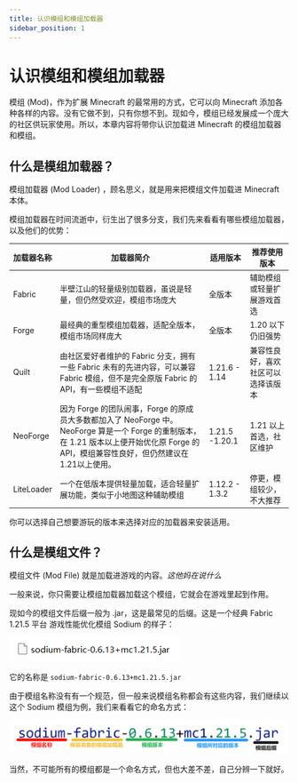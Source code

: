 ```yaml
---
title: 认识模组和模组加载器
sidebar_position: 1
---
```


# 认识模组和模组加载器

模组 (Mod)，作为扩展 Minecraft 的最常用的方式，它可以向 Minecraft 添加各种各样的内容。没有它做不到，只有你想不到。现如今，模组已经发展成一个庞大的社区供玩家使用。所以，本章内容将带你认识加载进 Minecraft 的模组加载器和模组。

## 什么是模组加载器？

模组加载器 (Mod Loader) ，顾名思义，就是用来把模组文件加载进 Minecraft 本体。

模组加载器在时间流逝中，衍生出了很多分支，我们先来看看有哪些模组加载器，以及他们的优势：

| 加载器名称 | 加载器简介                                                   | 适用版本       | 推荐使用版本                       |
| ---------- | ------------------------------------------------------------ | -------------- | ---------------------------------- |
| Fabric     | 半壁江山的轻量级别加载器，虽说是轻量，但仍然受欢迎，模组市场庞大 | 全版本         | 辅助模组或轻量扩展游戏首选         |
| Forge      | 最经典的重型模组加载器，适配全版本，模组市场同样庞大         | 全版本         | 1.20 以下仍旧强势                  |
| Quilt      | 由社区爱好者维护的 Fabric 分支，拥有一些 Fabric 未有的先进内容，可以兼容 Fabric 模组，但不是完全原版 Fabric 的 API，有一些模组不适配 | 1.21.6 - 1.14  | 兼容性良好，喜欢社区可以选择该版本 |
| NeoForge   | 因为 Forge 的团队闹事，Forge 的原成员大多数都加入了 NeoForge 中。NeoForge 算是一个 Forge 的重制版本，在 1.21 版本以上便开始优化原 Forge 的 API，模组兼容性良好，但仍然建议在1.21以上使用。 | 1.21.5 -1.20.1 | 1.21 以上首选，社区维护            |
| LiteLoader | 一个在低版本提供轻量加载，适合轻量扩展功能，类似于小地图这种辅助模组 | 1.12.2 - 1.3.2 | 停更，模组较少，不大推荐           |

你可以选择自己想要游玩的版本来选择对应的加载器来安装适用。

## 什么是模组文件？

模组文件 (Mod File) 就是加载进游戏的内容。*这他妈在说什么*

一般来说，你只需要让模组加载器加载这个模组，它就会在游戏里起到作用。

现如今的模组文件后缀一般为 .jar，这是最常见的后缀。这是一个经典 Fabric 1.21.5 平台 游戏性能优化模组 Sodium 的样子：

![sodium-mod-name](./assets/sodium-mod-name.png)

它的名称是 `sodium-fabric-0.6.13+mc1.21.5.jar`

由于模组名称没有有一个规范，但一般来说模组名称都会有这些内容，我们继续以这个 Sodium 模组为例，我们来看看它的命名方式：

![about-sodium-mod-name](./assets/about-sodium-mod-name.png)

当然，不可能所有的模组都是一个命名方式，但也大差不差，自己分辨一下就好。
